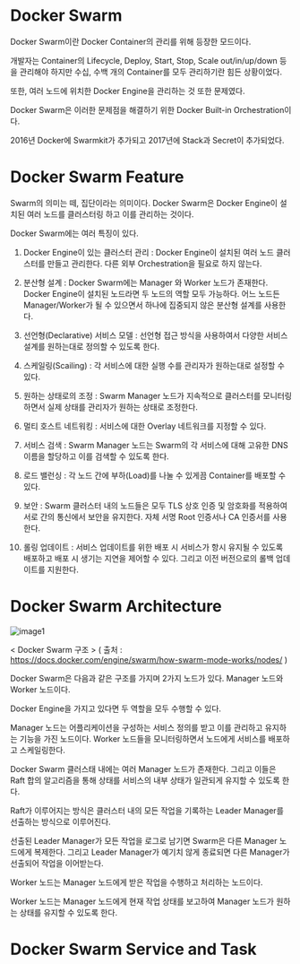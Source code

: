 # Docker Swarm

Docker Swarm이란 Docker Container의 관리를 위해 등장한 모드이다.

개발자는 Container의 Lifecycle, Deploy, Start, Stop, Scale out/in/up/down 등을 관리해야 하지만 수십, 수백 개의 Container를 모두 관리하기란 힘든 상황이었다.

또한, 여러 노드에 위치한 Docker Engine을 관리하는 것 또한 문제였다.

Docker Swarm은 이러한 문제점을 해결하기 위한 Docker Built-in Orchestration이다. 

2016년 Docker에 Swarmkit가 추가되고 2017년에 Stack과 Secret이 추가되었다.

# Docker Swarm Feature

Swarm의 의미는 떼, 집단이라는 의미이다. Docker Swarm은 Docker Engine이 설치된 여러 노드를 클러스터링 하고 이를 관리하는 것이다.

Docker Swarm에는 여러 특징이 있다.

1. Docker Engine이 있는 클러스터 관리 : Docker Engine이 설치된 여러 노드 클러스터를 만들고 관리한다. 다른 외부 Orchestration을 필요로 하지 않는다.

2. 분산형 설계 : Docker Swarm에는 Manager 와 Worker 노드가 존재한다. Docker Engine이 설치된 노드라면 두 노드의 역할 모두 가능하다. 어느 노드든 Manager/Worker가 될 수 있으면서 하나에 집중되지 않은 분산형 설계를 사용한다.

3. 선언형(Declarative) 서비스 모델 : 선언형 접근 방식을 사용하여서 다양한 서비스 설계를 원하는대로 정의할 수 있도록 한다.

4. 스케일링(Scailing) : 각 서비스에 대한 실행 수를 관리자가 원하는대로 설정할 수 있다.

5. 원하는 상태로의 조정 : Swarm Manager 노드가 지속적으로 클러스터를 모니터링하면서 실제 상태를 관리자가 원하는 상태로 조정한다. 

6. 멀티 호스트 네트워킹 : 서비스에 대한 Overlay 네트워크를 지정할 수 있다.

7. 서비스 검색 : Swarm Manager 노드는 Swarm의 각 서비스에 대해 고유한 DNS 이름을 할당하고 이를 검색할 수 있도록 한다.

8. 로드 밸런싱 : 각 노드 간에 부하(Load)를 나눌 수 있게끔 Container를 배포할 수 있다.

9. 보안 : Swarm 클러스터 내의 노드들은 모두 TLS 상호 인증 및 암호화를 적용하여 서로 간의 통신에서 보안을 유지한다. 자체 서명 Root 인증서나 CA 인증서를 사용한다.

10. 롤링 업데이트 : 서비스 업데이트를 위한 배포 시 서비스가 항시 유지될 수 있도록 배포하고 배포 시 생기는 지연을 제어할 수 있다. 그리고 이전 버전으로의 롤백 업데이트를 지원한다.

# Docker Swarm Architecture

![image1](https://docs.docker.com/engine/swarm/images/swarm-diagram.png)

< Docker Swarm 구조 > ( 출처 : https://docs.docker.com/engine/swarm/how-swarm-mode-works/nodes/ )

Docker Swarm은 다음과 같은 구조를 가지며 2가지 노드가 있다. Manager 노드와 Worker 노드이다.

Docker Engine을 가지고 있다면 두 역할을 모두 수행할 수 있다.

Manager 노드는 어플리케이션을 구성하는 서비스 정의를 받고 이를 관리하고 유지하는 기능을 가진 노드이다. Worker 노드들을 모니터링하면서 노드에게 서비스를 배포하고 스케일링한다.

Docker Swarm 클러스태 내에는 여러 Manager 노드가 존재한다. 그리고 이들은 Raft 합의 알고리즘을 통해 상태를 서비스의 내부 상태가 일관되게 유지할 수 있도록 한다.

Raft가 이루어지는 방식은 클러스터 내의 모든 작업을 기록하는 Leader Manager를 선출하는 방식으로 이루어진다. 

선출된 Leader Manager가 모든 작업을 로그로 남기면 Swarm은 다른 Manager 노드에게 복제한다. 그리고 Leader Manager가 예기치 않게 종료되면 다른 Manager가 선출되어 작업을 이어받는다.

Worker 노드는 Manager 노드에게 받은 작업을 수행하고 처리하는 노드이다. 

Worker 노드는 Manager 노드에게 현재 작업 상태를 보고하여 Manager 노드가 원하는 상태를 유지할 수 있도록 한다.

# Docker Swarm Service and Task

